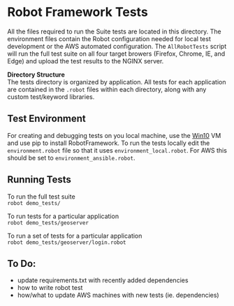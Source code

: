 # Robot Framework Tests

  All the files required to run the Suite tests are located in this directory. 
  The environment files contain the Robot configuration needed for local test development or the AWS automated configuration.
  The `AllRobotTests` script will run the full test suite on all four target browers (Firefox, Chrome, IE, and Edge) and upload the test results to the NGINX server.

  **Directory Structure**  
  The tests directory is organized by application. All tests for each application are contained in the `.robot` files within each directory, along with any custom test/keyword libraries.
  
## Test Environment

  For creating and debugging tests on you local machine, use the [Win10](https://boundlessgeo.egnyte.com/SimpleUI/home.do#Files/0/Shared/Software/Virtual%20Machines/Win%2010%20VMs) VM
  and use pip to install RobotFramework. 
  To run the tests locally edit the `environment.robot` file so that it uses `environment_local.robot`. 
  For AWS this should be set to `environment_ansible.robot`.
  
## Running Tests
  
  To run the full test suite   
  `robot demo_tests/`  
  
  To run tests for a particular application  
  `robot demo_tests/geoserver`  
  
  To run a set of tests for a particular application  
  `robot demo_tests/geoserver/login.robot`
  
## To Do:
  
  * update requirements.txt with recently added dependencies
  * how to write robot test
  * how/what to update AWS machines with new tests (ie. dependencies)
